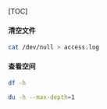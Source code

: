 [TOC]

#### 清空文件
```sh
cat /dev/null > access.log
```


#### 查看空间
```sh
df -h

du -h --max-depth=1
```